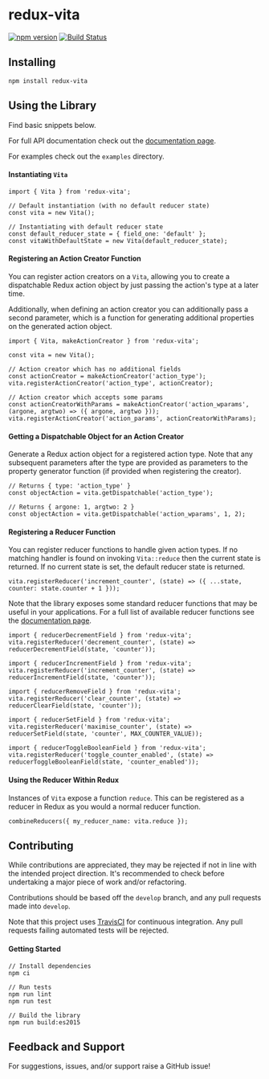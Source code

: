 # redux-vita

[![npm version](https://badge.fury.io/js/redux-vita.svg)](https://badge.fury.io/js/redux-vita)
[![Build Status](https://travis-ci.com/jsau-/redux-vita.svg?branch=master)](https://travis-ci.com/jsau-/redux-vita)

## Installing

`npm install redux-vita`

## Using the Library

Find basic snippets below.

For full API documentation check out the
[documentation page](https://jsau-.github.io/redux-vita).

For examples check out the `examples` directory.

#### Instantiating `Vita`
```
import { Vita } from 'redux-vita';

// Default instantiation (with no default reducer state)
const vita = new Vita();

// Instantiating with default reducer state
const default_reducer_state = { field_one: 'default' };
const vitaWithDefaultState = new Vita(default_reducer_state);
```

#### Registering an Action Creator Function
You can register action creators on a `Vita`, allowing you to create a
dispatchable Redux action object by just passing the action's type at a later
time.

Additionally, when defining an action creator you can additionally pass a
second parameter, which is a function for generating additional properties on
the generated action object.

```
import { Vita, makeActionCreator } from 'redux-vita';

const vita = new Vita();

// Action creator which has no additional fields
const actionCreator = makeActionCreator('action_type');
vita.registerActionCreator('action_type', actionCreator);

// Action creator which accepts some params
const actionCreatorWithParams = makeActionCreator('action_wparams', (argone, argtwo) => ({ argone, argtwo }));
vita.registerActionCreator('action_params', actionCreatorWithParams);
```

#### Getting a Dispatchable Object for an Action Creator
Generate a Redux action object for a registered action type. Note that any
subsequent parameters after the type are provided as parameters to the property
generator function (if provided when registering the creator).

```
// Returns { type: 'action_type' }
const objectAction = vita.getDispatchable('action_type');

// Returns { argone: 1, argtwo: 2 }
const objectAction = vita.getDispatchable('action_wparams', 1, 2);
```

#### Registering a Reducer Function
You can register reducer functions to handle given action types. If no matching
handler is found on invoking `Vita::reduce` then the current state is
returned. If no current state is set, the default reducer state is returned.

```
vita.registerReducer('increment_counter', (state) => ({ ...state, counter: state.counter + 1 }));
```

Note that the library exposes some standard reducer functions that may be useful
in your applications. For a full list of available reducer functions see the
[documentation page](https://jsau-.github.io/redux-vita).

```
import { reducerDecrementField } from 'redux-vita';
vita.registerReducer('decrement_counter', (state) => reducerDecrementField(state, 'counter'));

import { reducerIncrementField } from 'redux-vita';
vita.registerReducer('increment_counter', (state) => reducerIncrementField(state, 'counter'));

import { reducerRemoveField } from 'redux-vita';
vita.registerReducer('clear_counter', (state) => reducerClearField(state, 'counter'));

import { reducerSetField } from 'redux-vita';
vita.registerReducer('maximise_counter', (state) => reducerSetField(state, 'counter', MAX_COUNTER_VALUE));

import { reducerToggleBooleanField } from 'redux-vita';
vita.registerReducer('toggle_counter_enabled', (state) => reducerToggleBooleanField(state, 'counter_enabled'));
```

#### Using the Reducer Within Redux
Instances of `Vita` expose a function `reduce`. This can be registered as
a reducer in Redux as you would a normal reducer function.

```
combineReducers({ my_reducer_name: vita.reduce });
```

## Contributing

While contributions are appreciated, they may be rejected if not in line with
the intended project direction. It's recommended to check before undertaking a
major piece of work and/or refactoring.

Contributions should be based off the `develop` branch, and any pull requests
made into `develop`.

Note that this project uses [TravisCI](https://travis-ci.org/) for continuous
integration. Any pull requests failing automated tests will be rejected.

#### Getting Started
```
// Install dependencies
npm ci

// Run tests
npm run lint
npm run test

// Build the library
npm run build:es2015
```

## Feedback and Support

For suggestions, issues, and/or support raise a GitHub issue!
